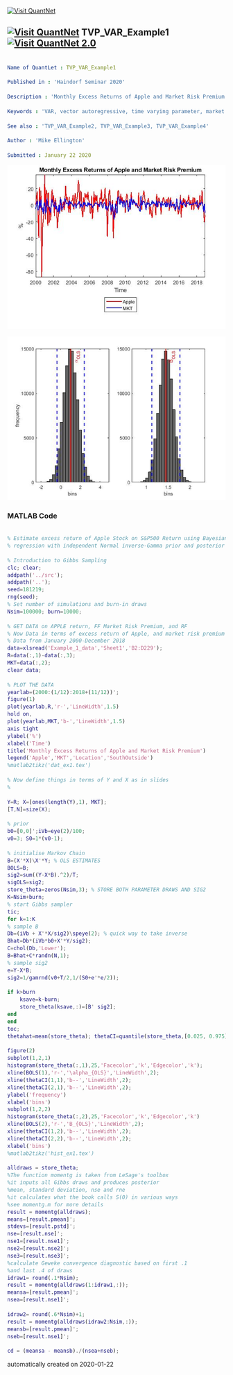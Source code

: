 [<img src="https://github.com/QuantLet/Styleguide-and-FAQ/blob/master/pictures/banner.png" width="888" alt="Visit QuantNet">](http://quantlet.de/)

## [<img src="https://github.com/QuantLet/Styleguide-and-FAQ/blob/master/pictures/qloqo.png" alt="Visit QuantNet">](http://quantlet.de/) **TVP_VAR_Example1** [<img src="https://github.com/QuantLet/Styleguide-and-FAQ/blob/master/pictures/QN2.png" width="60" alt="Visit QuantNet 2.0">](http://quantlet.de/)

```yaml

Name of QuantLet : TVP_VAR_Example1

Published in : 'Haindorf Seminar 2020'

Description : 'Monthly Excess Returns of Apple and Market Risk Premium and Posterior distribution of alpha and beta'

Keywords : 'VAR, vector autoregressive, time varying parameter, market risk, risk premium, posterior distribution'

See also : 'TVP_VAR_Example2, TVP_VAR_Example3, TVP_VAR_Example4'

Author : 'Mike Ellington'

Submitted : January 22 2020
```

![Picture1](Monthly_excess_returns_apple_and_market_risk_premium.jpg)

![Picture2](Posterior_distribution_alpha_beta.jpg)

### MATLAB Code
```matlab

% Estimate excess return of Apple Stock on S&P500 Return using Bayesian
% regression with independent Normal inverse-Gamma prior and posterior

% Introduction to Gibbs Sampling
clc; clear;
addpath('../src');
addpath('..');
seed=181219;
rng(seed);
% Set number of simulations and burn-in draws
Nsim=100000; burn=10000;

% GET DATA on APPLE return, FF Market Risk Premium, and RF
% Now Data in terms of excess return of Apple, and market risk premium
% Data from January 2000-December 2018
data=xlsread('Example_1_data','Sheet1','B2:D229');
R=data(:,1)-data(:,3);
MKT=data(:,2);
clear data;

% PLOT THE DATA
yearlab=(2000:(1/12):2018+(11/12))';
figure(1)
plot(yearlab,R,'r-','LineWidth',1.5)
hold on,
plot(yearlab,MKT,'b-','LineWidth',1.5)
axis tight
ylabel('%')
xlabel('Time')
title('Monthly Excess Returns of Apple and Market Risk Premium')
legend('Apple','MKT','Location','SouthOutside')
%matlab2tikz('dat_ex1.tex')

% Now define things in terms of Y and X as in slides
% 

Y=R; X=[ones(length(Y),1), MKT];
[T,N]=size(X);

% prior
b0=[0,0]';iVb=eye(2)/100;
v0=3; S0=1*(v0-1);

% initialise Markov Chain
B=(X'*X)\X'*Y; % OLS ESTIMATES
BOLS=B;
sig2=sum((Y-X*B).^2)/T;
sigOLS=sig2;
store_theta=zeros(Nsim,3); % STORE BOTH PARAMETER DRAWS AND SIG2
K=Nsim+burn;
% start Gibbs sampler
tic;
for k=1:K
% sample B
Db=(iVb + X'*X/sig2)\speye(2); % quick way to take inverse
Bhat=Db*(iVb*b0+X'*Y/sig2);
C=chol(Db,'Lower');
B=Bhat+C*randn(N,1);
% sample sig2
e=Y-X*B;
sig2=1/gamrnd(v0+T/2,1/(S0+e'*e/2));

if k>burn
    ksave=k-burn;
    store_theta(ksave,:)=[B' sig2];
end
end
toc;
thetahat=mean(store_theta); thetaCI=quantile(store_theta,[0.025, 0.975]);

figure(2)
subplot(1,2,1)
histogram(store_theta(:,1),25,'Facecolor','k','Edgecolor','k');
xline(BOLS(1),'r-','\alpha_{OLS}','LineWidth',2);
xline(thetaCI(1,1),'b--','LineWidth',2);
xline(thetaCI(2,1),'b--','LineWidth',2);
ylabel('frequency')
xlabel('bins')
subplot(1,2,2)
histogram(store_theta(:,2),25,'Facecolor','k','Edgecolor','k')
xline(BOLS(2),'r-','B_{OLS}','LineWidth',2);
xline(thetaCI(1,2),'b--','LineWidth',2);
xline(thetaCI(2,2),'b--','LineWidth',2);
xlabel('bins')
%matlab2tikz('hist_ex1.tex')

alldraws = store_theta;
%The function momentg is taken from LeSage's toolbox
%it inputs all Gibbs draws and produces posterior
%mean, standard deviation, nse and rne
%it calculates what the book calls S(0) in various ways
%see momentg.m for more details
result = momentg(alldraws);
means=[result.pmean]';
stdevs=[result.pstd]';
nse=[result.nse]';
nse1=[result.nse1]';
nse2=[result.nse2]';
nse3=[result.nse3]';
%calculate Geweke convergence diagnostic based on first .1
%and last .4 of draws
idraw1= round(.1*Nsim);
result = momentg(alldraws(1:idraw1,:));
meansa=[result.pmean]';
nsea=[result.nse1]';

idraw2= round(.6*Nsim)+1;
result = momentg(alldraws(idraw2:Nsim,:));
meansb=[result.pmean]';
nseb=[result.nse1]';

cd = (meansa - meansb)./(nsea+nseb);

```

automatically created on 2020-01-22